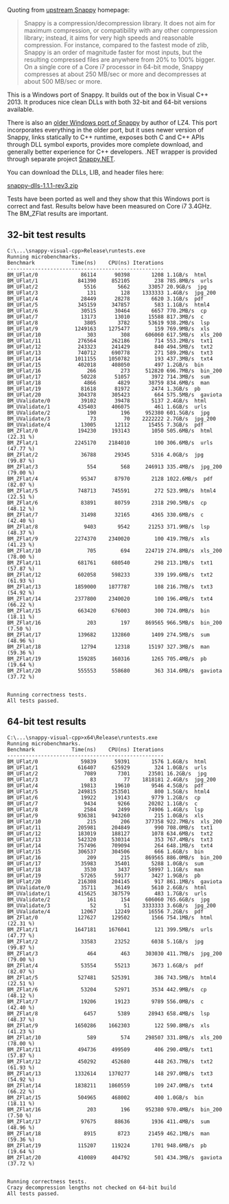 Quoting from [upstream Snappy](http://code.google.com/p/snappy/) homepage:

> Snappy is a compression/decompression library. It does not aim for maximum compression, or compatibility with any other compression library;
> instead, it aims for very high speeds and reasonable compression. For instance, compared to the fastest mode of zlib,
> Snappy is an order of magnitude faster for most inputs, but the resulting compressed files are anywhere from 20% to 100% bigger.
> On a single core of a Core i7 processor in 64-bit mode, Snappy compresses at about 250 MB/sec or more and decompresses at about 500 MB/sec or more.

This is a Windows port of Snappy. It builds out of the box in Visual C++ 2013.
It produces nice clean DLLs with both 32-bit and 64-bit versions available.

There is also an [older Windows port of Snappy](https://snappy4net.codeplex.com/) by author of LZ4.
This port incorporates everything in the older port, but it uses newer version of Snappy,
links statically to C++ runtime, exposes both C and C++ APIs through DLL symbol exports,
provides more complete download, and generally better experience for C++ developers.
.NET wrapper is provided through separate project [Snappy.NET](https://bitbucket.org/robertvazan/snappy.net).

You can download the DLLs, LIB, and header files here:

[snappy-dlls-1.1.1-rev3.zip](https://bitbucket.org/robertvazan/snappy-visual-cpp/downloads/snappy-dlls-1.1.1-rev3.zip)

Tests have been ported as well and they show that this Windows port is correct and fast.
Results below have been measured on Core i7 3.4GHz. The BM_ZFlat results are important.

## 32-bit test results

	C:\...\snappy-visual-cpp>Release\runtests.exe
	Running microbenchmarks.
	Benchmark            Time(ns)    CPU(ns) Iterations
	---------------------------------------------------
	BM_UFlat/0              86114      90398       1208 1.1GB/s  html
	BM_UFlat/1             841390     852105        238 785.8MB/s  urls
	BM_UFlat/2               5516       5662      33057 20.9GB/s  jpg
	BM_UFlat/3                131        128    1333333 1.4GB/s  jpg_200
	BM_UFlat/4              28449      28278       6620 3.1GB/s  pdf
	BM_UFlat/5             345159     347857        583 1.1GB/s  html4
	BM_UFlat/6              30515      30464       6657 770.2MB/s  cp
	BM_UFlat/7              13173      13010      15588 817.3MB/s  c
	BM_UFlat/8               3805       3782      53619 938.2MB/s  lsp
	BM_UFlat/9            1249163    1275477        159 769.9MB/s  xls
	BM_UFlat/10               303        308     606060 617.5MB/s  xls_200
	BM_UFlat/11            276564     262186        714 553.2MB/s  txt1
	BM_UFlat/12            243323     241429        840 494.5MB/s  txt2
	BM_UFlat/13            740712     690778        271 589.2MB/s  txt3
	BM_UFlat/14           1011155    1050782        193 437.3MB/s  txt4
	BM_UFlat/15            402018     408050        497 1.2GB/s  bin
	BM_UFlat/16               266        273     512820 696.7MB/s  bin_200
	BM_UFlat/17             50228      51057       3972 714.3MB/s  sum
	BM_UFlat/18              4866       4829      38759 834.6MB/s  man
	BM_UFlat/19             81618      81972       2474 1.3GB/s  pb
	BM_UFlat/20            304378     305423        664 575.5MB/s  gaviota
	BM_UValidate/0          39102      39478       5137 2.4GB/s  html
	BM_UValidate/1         435403     406075        461 1.6GB/s  urls
	BM_UValidate/2            190        196     952380 601.5GB/s  jpg
	BM_UValidate/3             73         70    2222222 2.7GB/s  jpg_200
	BM_UValidate/4          13005      12112      15455 7.3GB/s  pdf
	BM_ZFlat/0             194230     193143       1050 505.6MB/s  html (22.31 %)
	BM_ZFlat/1            2245170    2184010        100 306.6MB/s  urls (47.77 %)
	BM_ZFlat/2              36788      29345       5316 4.0GB/s  jpg (99.87 %)
	BM_ZFlat/3                554        568     246913 335.4MB/s  jpg_200 (79.00 %)
	BM_ZFlat/4              95347      87970       2128 1022.6MB/s  pdf (82.07 %)
	BM_ZFlat/5             748713     745591        272 523.9MB/s  html4 (22.51 %)
	BM_ZFlat/6              83891      80759       2318 290.5MB/s  cp (48.12 %)
	BM_ZFlat/7              31498      32165       4365 330.6MB/s  c (42.40 %)
	BM_ZFlat/8               9403       9542      21253 371.9MB/s  lsp (48.37 %)
	BM_ZFlat/9            2274370    2340020        100 419.7MB/s  xls (41.23 %)
	BM_ZFlat/10               705        694     224719 274.8MB/s  xls_200 (78.00 %)
	BM_ZFlat/11            681761     680540        298 213.1MB/s  txt1 (57.87 %)
	BM_ZFlat/12            602058     598233        339 199.6MB/s  txt2 (61.93 %)
	BM_ZFlat/13           1859000    1877787        108 216.7MB/s  txt3 (54.92 %)
	BM_ZFlat/14           2377800    2340020        100 196.4MB/s  txt4 (66.22 %)
	BM_ZFlat/15            663420     676003        300 724.0MB/s  bin (18.11 %)
	BM_ZFlat/16               203        197     869565 966.5MB/s  bin_200 (7.50 %)
	BM_ZFlat/17            139682     132860       1409 274.5MB/s  sum (48.96 %)
	BM_ZFlat/18             12794      12318      15197 327.3MB/s  man (59.36 %)
	BM_ZFlat/19            159285     160316       1265 705.4MB/s  pb (19.64 %)
	BM_ZFlat/20            555553     558680        363 314.6MB/s  gaviota (37.72 %)
	
	
	Running correctness tests.
	All tests passed.

## 64-bit test results

	C:\...\snappy-visual-cpp>x64\Release\runtests.exe
	Running microbenchmarks.
	Benchmark            Time(ns)    CPU(ns) Iterations
	---------------------------------------------------
	BM_UFlat/0              59839      59391       1576 1.6GB/s  html
	BM_UFlat/1             616407     625929        324 1.0GB/s  urls
	BM_UFlat/2               7089       7301      23501 16.2GB/s  jpg
	BM_UFlat/3                 83         77    1818181 2.4GB/s  jpg_200
	BM_UFlat/4              19813      19610       9546 4.5GB/s  pdf
	BM_UFlat/5             249815     253501        800 1.5GB/s  html4
	BM_UFlat/6              19922      19143       9779 1.2GB/s  cp
	BM_UFlat/7               9434       9266      20202 1.1GB/s  c
	BM_UFlat/8               2584       2499      74906 1.4GB/s  lsp
	BM_UFlat/9             936381     943260        215 1.0GB/s  xls
	BM_UFlat/10               215        206     377358 922.7MB/s  xls_200
	BM_UFlat/11            205981     204849        990 708.0MB/s  txt1
	BM_UFlat/12            183019     188127       1078 634.6MB/s  txt2
	BM_UFlat/13            542320     530314        353 767.4MB/s  txt3
	BM_UFlat/14            757496     709094        264 648.1MB/s  txt4
	BM_UFlat/15            306537     304506        666 1.6GB/s  bin
	BM_UFlat/16               209        215     869565 886.0MB/s  bin_200
	BM_UFlat/17             35983      35401       5288 1.0GB/s  sum
	BM_UFlat/18              3530       3437      58997 1.1GB/s  man
	BM_UFlat/19             57265      59177       3427 1.9GB/s  pb
	BM_UFlat/20            216308     204145        917 861.1MB/s  gaviota
	BM_UValidate/0          35711      36149       5610 2.6GB/s  html
	BM_UValidate/1         415625     387579        483 1.7GB/s  urls
	BM_UValidate/2            161        154     606060 765.6GB/s  jpg
	BM_UValidate/3             52         51    3333333 3.6GB/s  jpg_200
	BM_UValidate/4          12067      12249      16556 7.2GB/s  pdf
	BM_ZFlat/0             127627     129502       1566 754.1MB/s  html (22.31 %)
	BM_ZFlat/1            1647181    1676041        121 399.5MB/s  urls (47.77 %)
	BM_ZFlat/2              33583      23252       6038 5.1GB/s  jpg (99.87 %)
	BM_ZFlat/3                464        463     303030 411.7MB/s  jpg_200 (79.00 %)
	BM_ZFlat/4              53554      55213       3673 1.6GB/s  pdf (82.07 %)
	BM_ZFlat/5             527481     525391        386 743.5MB/s  html4 (22.51 %)
	BM_ZFlat/6              53204      52971       3534 442.9MB/s  cp (48.12 %)
	BM_ZFlat/7              19206      19123       9789 556.0MB/s  c (42.40 %)
	BM_ZFlat/8               6457       5389      28943 658.4MB/s  lsp (48.37 %)
	BM_ZFlat/9            1650286    1662303        122 590.8MB/s  xls (41.23 %)
	BM_ZFlat/10               589        574     298507 331.8MB/s  xls_200 (78.00 %)
	BM_ZFlat/11            494736     499509        406 290.4MB/s  txt1 (57.87 %)
	BM_ZFlat/12            450292     452680        448 263.7MB/s  txt2 (61.93 %)
	BM_ZFlat/13           1332614    1370277        148 297.0MB/s  txt3 (54.92 %)
	BM_ZFlat/14           1838211    1860559        109 247.0MB/s  txt4 (66.22 %)
	BM_ZFlat/15            504965     468002        400 1.0GB/s  bin (18.11 %)
	BM_ZFlat/16               203        196     952380 970.4MB/s  bin_200 (7.50 %)
	BM_ZFlat/17             97675      88636       1936 411.4MB/s  sum (48.96 %)
	BM_ZFlat/18              8915       8723      21459 462.1MB/s  man (59.36 %)
	BM_ZFlat/19            115207     119224       1701 948.6MB/s  pb (19.64 %)
	BM_ZFlat/20            410089     404792        501 434.3MB/s  gaviota (37.72 %)
	
	
	Running correctness tests.
	Crazy decompression lengths not checked on 64-bit build
	All tests passed.
